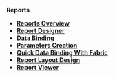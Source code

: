 <strong>Reports<strong>       

<ul>
	<li><a href="/articles/38_reports/01_reports_overview.md">Reports Overview</a></li>
	<li><a href="/articles/38_reports/02_create_new_report.md">Report Designer</a></li>
	<web><li><a href="/articles/38_reports/03_data_binding.md">Data Binding</a></li></web>
	<web><li><a href="/articles/38_reports/04_parameters_creation.md">Parameters Creation</a></li></web>
	<web><li><a href="/articles/38_reports/05_quick_data_binding_with_Fabric.md">Quick Data Binding With Fabric</a></li></web>
	<web><li><a href="/articles/38_reports/06_design_report_layout.md">Report Layout Design</a></li></web>
	<li><a href="/articles/38_reports/07_report_viewer.md">Report Viewer</a></li>
</ul>
